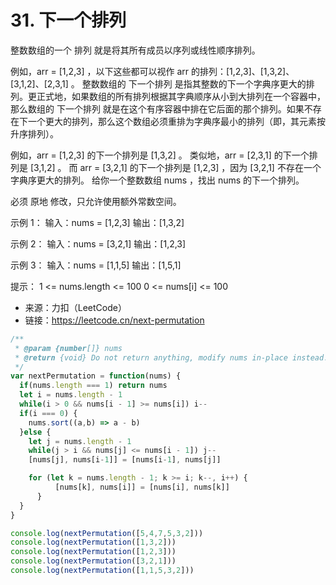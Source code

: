 # 31. 下一个排列

整数数组的一个 排列  就是将其所有成员以序列或线性顺序排列。

例如，arr = [1,2,3] ，以下这些都可以视作 arr 的排列：[1,2,3]、[1,3,2]、[3,1,2]、[2,3,1] 。
整数数组的 下一个排列 是指其整数的下一个字典序更大的排列。更正式地，如果数组的所有排列根据其字典顺序从小到大排列在一个容器中，那么数组的 下一个排列 就是在这个有序容器中排在它后面的那个排列。如果不存在下一个更大的排列，那么这个数组必须重排为字典序最小的排列（即，其元素按升序排列）。

例如，arr = [1,2,3] 的下一个排列是 [1,3,2] 。
类似地，arr = [2,3,1] 的下一个排列是 [3,1,2] 。
而 arr = [3,2,1] 的下一个排列是 [1,2,3] ，因为 [3,2,1] 不存在一个字典序更大的排列。
给你一个整数数组 nums ，找出 nums 的下一个排列。

必须 原地 修改，只允许使用额外常数空间。

示例 1：
输入：nums = [1,2,3]
输出：[1,3,2]

示例 2：
输入：nums = [3,2,1]
输出：[1,2,3]

示例 3：
输入：nums = [1,1,5]
输出：[1,5,1]


提示：
1 <= nums.length <= 100
0 <= nums[i] <= 100

- 来源：力扣（LeetCode）  
- 链接：https://leetcode.cn/next-permutation

```javascript
/**
 * @param {number[]} nums
 * @return {void} Do not return anything, modify nums in-place instead.
 */
var nextPermutation = function(nums) {
  if(nums.length === 1) return nums
  let i = nums.length - 1
  while(i > 0 && nums[i - 1] >= nums[i]) i--
  if(i === 0) {
    nums.sort((a,b) => a - b)
  }else {
    let j = nums.length - 1
    while(j > i && nums[j] <= nums[i - 1]) j--
    [nums[j], nums[i-1]] = [nums[i-1], nums[j]]

    for (let k = nums.length - 1; k >= i; k--, i++) {
		  [nums[k], nums[i]] = [nums[i], nums[k]]
	  }
  }
}

console.log(nextPermutation([5,4,7,5,3,2]))
console.log(nextPermutation([1,3,2]))
console.log(nextPermutation([1,2,3]))
console.log(nextPermutation([3,2,1]))
console.log(nextPermutation([1,1,5,3,2]))
```